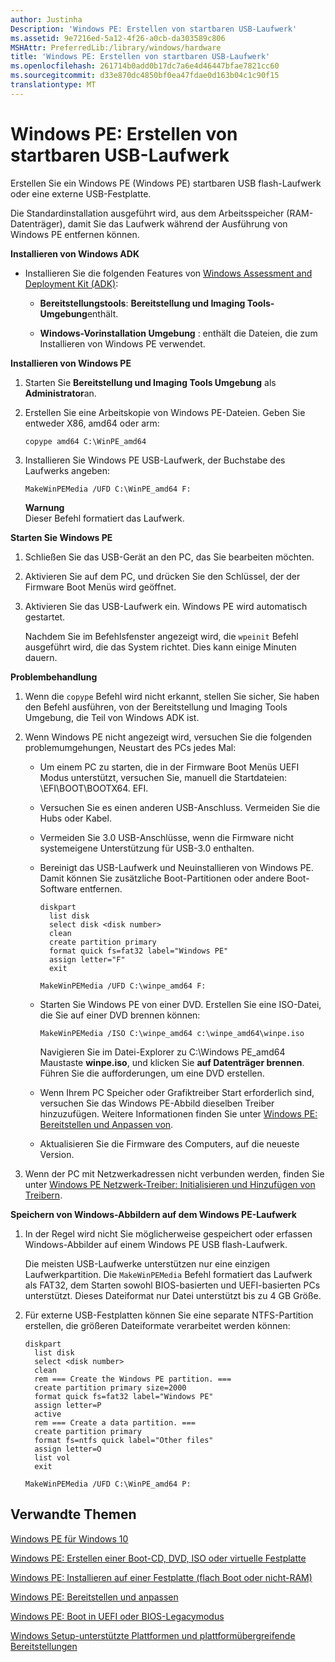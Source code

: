 ```yaml
---
author: Justinha
Description: 'Windows PE: Erstellen von startbaren USB-Laufwerk'
ms.assetid: 9e7216ed-5a12-4f26-a0cb-da303589c806
MSHAttr: PreferredLib:/library/windows/hardware
title: 'Windows PE: Erstellen von startbaren USB-Laufwerk'
ms.openlocfilehash: 261714b0add0b17dc7a6e4d46447bfae7821cc60
ms.sourcegitcommit: d33e870dc4850bf0ea47fdae0d163b04c1c90f15
translationtype: MT
---
```

# <a name="winpe-create-usb-bootable-drive"></a>Windows PE: Erstellen von startbaren USB-Laufwerk


Erstellen Sie ein Windows PE (Windows PE) startbaren USB flash-Laufwerk oder eine externe USB-Festplatte.

Die Standardinstallation ausgeführt wird, aus dem Arbeitsspeicher (RAM-Datenträger), damit Sie das Laufwerk während der Ausführung von Windows PE entfernen können.

**Installieren von Windows ADK**

-   Installieren Sie die folgenden Features von [Windows Assessment and Deployment Kit (ADK)](http://go.microsoft.com/fwlink/?LinkId=526803):

    -   **Bereitstellungstools**: **Bereitstellung und Imaging Tools-Umgebung**enthält.

    -   **Windows-Vorinstallation Umgebung** : enthält die Dateien, die zum Installieren von Windows PE verwendet.

**Installieren von Windows PE**

1.  Starten Sie **Bereitstellung und Imaging Tools Umgebung** als **Administrator**an.

2.  Erstellen Sie eine Arbeitskopie von Windows PE-Dateien. Geben Sie entweder X86, amd64 oder arm:

    ``` syntax
    copype amd64 C:\WinPE_amd64
    ```

3.  Installieren Sie Windows PE USB-Laufwerk, der Buchstabe des Laufwerks angeben:

    ``` syntax
    MakeWinPEMedia /UFD C:\WinPE_amd64 F:
    ```

    **Warnung**  
    Dieser Befehl formatiert das Laufwerk.

     

**Starten Sie Windows PE**

1.  Schließen Sie das USB-Gerät an den PC, das Sie bearbeiten möchten.

2.  Aktivieren Sie auf dem PC, und drücken Sie den Schlüssel, der der Firmware Boot Menüs wird geöffnet.

3.  Aktivieren Sie das USB-Laufwerk ein. Windows PE wird automatisch gestartet.

    Nachdem Sie im Befehlsfenster angezeigt wird, die `wpeinit` Befehl ausgeführt wird, die das System richtet. Dies kann einige Minuten dauern.

**Problembehandlung**

1.  Wenn die `copype` Befehl wird nicht erkannt, stellen Sie sicher, Sie haben den Befehl ausführen, von der Bereitstellung und Imaging Tools Umgebung, die Teil von Windows ADK ist.

2.  Wenn Windows PE nicht angezeigt wird, versuchen Sie die folgenden problemumgehungen, Neustart des PCs jedes Mal:

    -   Um einem PC zu starten, die in der Firmware Boot Menüs UEFI Modus unterstützt, versuchen Sie, manuell die Startdateien: \\EFI\\BOOT\\BOOTX64. EFI.

    -   Versuchen Sie es einen anderen USB-Anschluss. Vermeiden Sie die Hubs oder Kabel.

    -   Vermeiden Sie 3.0 USB-Anschlüsse, wenn die Firmware nicht systemeigene Unterstützung für USB-3.0 enthalten.

    -   Bereinigt das USB-Laufwerk und Neuinstallieren von Windows PE. Damit können Sie zusätzliche Boot-Partitionen oder andere Boot-Software entfernen.

        ``` syntax
        diskpart
          list disk
          select disk <disk number>
          clean
          create partition primary
          format quick fs=fat32 label="Windows PE"
          assign letter="F"
          exit

        MakeWinPEMedia /UFD C:\winpe_amd64 F:
        ```

    -   Starten Sie Windows PE von einer DVD. Erstellen Sie eine ISO-Datei, die Sie auf einer DVD brennen können:

        ``` syntax
        MakeWinPEMedia /ISO C:\winpe_amd64 c:\winpe_amd64\winpe.iso
        ```

        Navigieren Sie im Datei-Explorer zu C:\\Windows PE\_amd64 Maustaste **winpe.iso**, und klicken Sie **auf Datenträger brennen**. Führen Sie die aufforderungen, um eine DVD erstellen.

    -   Wenn Ihrem PC Speicher oder Grafiktreiber Start erforderlich sind, versuchen Sie das Windows PE-Abbild dieselben Treiber hinzuzufügen. Weitere Informationen finden Sie unter [Windows PE: Bereitstellen und Anpassen von](winpe-mount-and-customize.md).

    -   Aktualisieren Sie die Firmware des Computers, auf die neueste Version.

3.  Wenn der PC mit Netzwerkadressen nicht verbunden werden, finden Sie unter [Windows PE Netzwerk-Treiber: Initialisieren und Hinzufügen von Treibern](winpe-network-drivers-initializing-and-adding-drivers.md).

**Speichern von Windows-Abbildern auf dem Windows PE-Laufwerk**

1.  In der Regel wird nicht Sie möglicherweise gespeichert oder erfassen Windows-Abbilder auf einem Windows PE USB flash-Laufwerk.

    Die meisten USB-Laufwerke unterstützen nur eine einzigen Laufwerkpartition. Die `MakeWinPEMedia` Befehl formatiert das Laufwerk als FAT32, dem Starten sowohl BIOS-basierten und UEFI-basierten PCs unterstützt. Dieses Dateiformat nur Datei unterstützt bis zu 4 GB Größe.

2.  Für externe USB-Festplatten können Sie eine separate NTFS-Partition erstellen, die größeren Dateiformate verarbeitet werden können:

    ``` syntax
    diskpart
      list disk
      select <disk number>
      clean
      rem === Create the Windows PE partition. ===
      create partition primary size=2000
      format quick fs=fat32 label="Windows PE"
      assign letter=P
      active
      rem === Create a data partition. ===
      create partition primary
      format fs=ntfs quick label="Other files"
      assign letter=O
      list vol
      exit

    MakeWinPEMedia /UFD C:\WinPE_amd64 P:
    ```

## <a name="span-idrelatedtopicsspanrelated-topics"></a><span id="related_topics"></span>Verwandte Themen


[Windows PE für Windows 10](winpe-intro.md)

[Windows PE: Erstellen einer Boot-CD, DVD, ISO oder virtuelle Festplatte](winpe-create-a-boot-cd-dvd-iso-or-vhd.md)

[Windows PE: Installieren auf einer Festplatte (flach Boot oder nicht-RAM)](winpe-install-on-a-hard-drive--flat-boot-or-non-ram.md)

[Windows PE: Bereitstellen und anpassen](winpe-mount-and-customize.md)

[Windows PE: Boot in UEFI oder BIOS-Legacymodus](winpe-boot-in-uefi-or-legacy-bios-mode.md)

[Windows Setup-unterstützte Plattformen und plattformübergreifende Bereitstellungen](windows-setup-supported-platforms-and-cross-platform-deployments.md)

 

 






